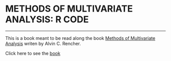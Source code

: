 # METHODS OF MULTIVARIATE ANALYSIS: R CODE

***

This is a book meant to be read along the book [Methods of Multivariate Analysis](https://onlinelibrary.wiley.com/doi/book/10.1002/9781118391686) writen by Alvin C. Rencher.

Click here to see the [book](https://dapivei.github.io/MCA/)
